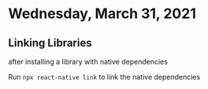# Wednesday, March 31, 2021

## Linking Libraries

after installing a library with native dependencies

Run `npx react-native link` to link the native dependencies
